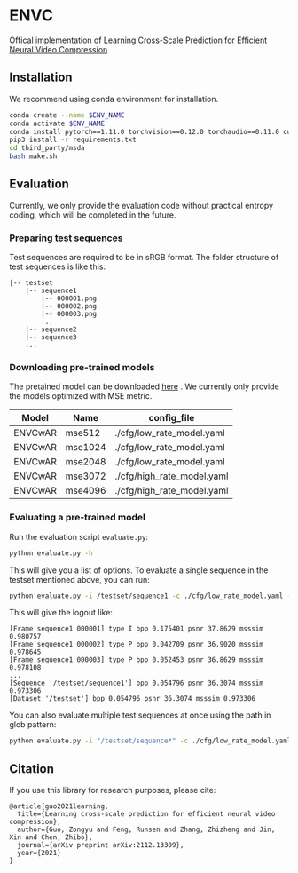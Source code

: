 # ENVC

Offical implementation of [Learning Cross-Scale Prediction for Efficient Neural
Video Compression](https://arxiv.org/abs/2112.13309v2)

## Installation

We recommend using conda environment for installation.

```bash
conda create --name $ENV_NAME
conda activate $ENV_NAME
conda install pytorch==1.11.0 torchvision==0.12.0 torchaudio==0.11.0 cudatoolkit=11.3 -c pytorch
pip3 install -r requirements.txt
cd third_party/msda
bash make.sh
```

## Evaluation

Currently, we only provide the evaluation code without practical entropy
coding,
which will be completed in the future.

### Preparing test sequences

Test sequences are required to be in sRGB format.
The folder structure of test sequences is like this:

	|-- testset
		|-- sequence1
			|-- 000001.png
			|-- 000002.png
			|-- 000003.png
			...
		|-- sequence2
		|-- sequence3
		...

### Downloading pre-trained models

The pretained model can be
downloaded [here](https://drive.google.com/drive/folders/1Yj7bKL6xAgtxwm1ycaDp7JL6DLlPWGxJ?usp=share_link)
.
We currently only provide the models optimized with MSE metric.

| Model    | Name    | config_file                |
|----------|---------|----------------------------|
| ENVCwAR  | mse512  | ./cfg/low_rate_model.yaml  |
| ENVCwAR  | mse1024 | ./cfg/low_rate_model.yaml  |
| ENVCwAR  | mse2048 | ./cfg/low_rate_model.yaml  |
| ENVCwAR  | mse3072 | ./cfg/high_rate_model.yaml |
| ENVCwAR  | mse4096 | ./cfg/high_rate_model.yaml |

### Evaluating a pre-trained model

Run the evaluation script `evaluate.py`:

```bash
python evaluate.py -h
```

This will give you a list of options.
To evaluate a single sequence in the testset mentioned above, you can run:

```bash
python evaluate.py -i /testset/sequence1 -c ./cfg/low_rate_model.yaml --ckpt_path /ckpt/ENVCwAR/mse512.pth 
```

This will give the logout like:

```
[Frame sequence1 000001] type I bpp 0.175401 psnr 37.8629 msssim 0.980757
[Frame sequence1 000002] type P bpp 0.042709 psnr 36.9020 msssim 0.978645
[Frame sequence1 000003] type P bpp 0.052453 psnr 36.8629 msssim 0.978108
...
[Sequence '/testset/sequence1'] bpp 0.054796 psnr 36.3074 msssim 0.973306
[Dataset '/testset'] bpp 0.054796 psnr 36.3074 msssim 0.973306
```

You can also evaluate multiple test sequences at once using the path in glob
pattern:

```bash
python evaluate.py -i "/testset/sequence*" -c ./cfg/low_rate_model.yaml --ckpt_path $CKPT_PATH 
```

## Citation

If you use this library for research purposes, please cite:

```
@article{guo2021learning,
  title={Learning cross-scale prediction for efficient neural video compression},
  author={Guo, Zongyu and Feng, Runsen and Zhang, Zhizheng and Jin, Xin and Chen, Zhibo},
  journal={arXiv preprint arXiv:2112.13309},
  year={2021}
}
```
